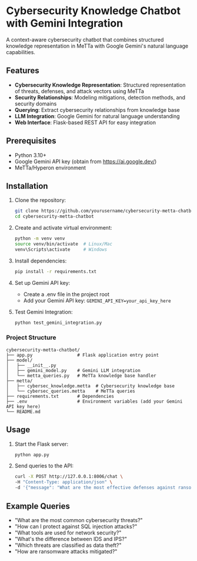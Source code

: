 # Cybersecurity Knowledge Chatbot with Gemini Integration 

A context-aware cybersecurity chatbot that combines structured knowledge representation in MeTTa with Google Gemini's natural language capabilities.

## Features

- **Cybersecurity Knowledge Representation**: Structured representation of threats, defenses, and attack vectors using MeTTa
- **Security Relationships**: Modeling mitigations, detection methods, and security domains
- **Querying**: Extract cybersecurity relationships from knowledge base
- **LLM Integration**: Google Gemini for natural language understanding
- **Web Interface**: Flask-based REST API for easy integration

## Prerequisites

- Python 3.10+
- Google Gemini API key (obtain from https://ai.google.dev/)
- MeTTa/Hyperon environment

## Installation

1. Clone the repository:
   ```bash
   git clone https://github.com/yourusername/cybersecurity-metta-chatbot.git
   cd cybersecurity-metta-chatbot 
   ```

2. Create and activate virtual environment:
   ```bash
   python -m venv venv
   source venv/bin/activate  # Linux/Mac
   venv\Scripts\activate     # Windows
   ```
3. Install dependencies:
   ```bash 
   pip install -r requirements.txt 
   ```
4. Set up Gemini API key:
   - Create a .env file in the project root
   - Add your Gemini API key: `GEMINI_API_KEY=your_api_key_here`

5. Test Gemini Integration:
   ```bash
   python test_gemini_integration.py
   ```
  
### Project Structure
```
cybersecurity-metta-chatbot/
├── app.py                 # Flask application entry point
├── model/
│   ├── __init__.py
│   ├── gemini_model.py    # Gemini LLM integration
│   └── metta_queries.py   # MeTTa knowledge base handler
├── metta/
│   ├── cybersec_knowledge.metta  # Cybersecurity knowledge base
│   └── cybersec_queries.metta    # MeTTa queries
├── requirements.txt       # Dependencies
├── .env                   # Environment variables (add your Gemini API key here)
└── README.md
```
## Usage
1. Start the Flask server:
   ```bash
   python app.py 
   ```
2. Send queries to the API:
   ```bash
   curl -X POST http://127.0.0.1:8006/chat \
   -H "Content-Type: application/json" \
   -d '{"message": "What are the most effective defenses against ransomware?"}'
   ```

## Example Queries
- "What are the most common cybersecurity threats?"
- "How can I protect against SQL injection attacks?"
- "What tools are used for network security?"
- "What's the difference between IDS and IPS?"
- "Which threats are classified as data theft?"
- "How are ransomware attacks mitigated?"